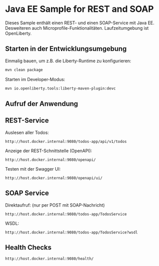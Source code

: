 # Java EE Sample for REST and SOAP

Dieses Sample enthält einen REST- und einen SOAP-Service mit Java EE. Desweiteren auch Microprofile-Funktionalitäten. Laufzeitumgebung ist OpenLiberty.

## Starten in der Entwicklungsumgebung

Einmalig bauen, um z.B. die Liberty-Runtime zu konfigurieren:
```bash
mvn clean package
```

Starten im Developer-Modus:
```bash
mvn io.openliberty.tools:liberty-maven-plugin:devc
```

## Aufruf der Anwendung

## REST-Service

Auslesen aller Todos:
```
http://host.docker.internal:9080/todos-app/api/v1/todos
```

Anzeige der REST-Schnittstelle (OpenAPI):
```
http://host.docker.internal:9080/openapi/
```

Testen mit der Swagger UI:
```
http://host.docker.internal:9080/openapi/ui/
```

## SOAP Service

Direktaufruf: (nur per POST mit SOAP-Nachricht)
```
http://host.docker.internal:9080/todos-app/TodosService
```

WSDL:
```
http://host.docker.internal:9080/todos-app/TodosService?wsdl
```

## Health Checks

```
http://host.docker.internal:9080/health/
```
